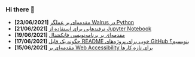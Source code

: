 ### Hi there 👋

<!-- posts -->
* **[23/06/2021]** [مقدمه‌ای بر عملگر Walrus در Python](https://liara.ir/blog/%d9%85%d9%82%d8%af%d9%85%d9%87%e2%80%8c%d8%a7%db%8c-%d8%a8%d8%b1-%d8%b9%d9%85%d9%84%da%af%d8%b1-walrus-%d8%af%d8%b1-python/ "مقدمه‌ای بر عملگر Walrus در Python")
* **[21/06/2021]** [ترفندهایی برای استفاده از Jupyter Notebook](https://liara.ir/blog/%d8%aa%d8%b1%d9%81%d9%86%d8%af%d9%87%d8%a7%db%8c%db%8c-%d8%a8%d8%b1%d8%a7%db%8c-%d8%a7%d8%b3%d8%aa%d9%81%d8%a7%d8%af%d9%87-%d8%a7%d8%b2-jupyter-notebook/ "ترفندهایی برای استفاده از Jupyter Notebook")
* **[19/06/2021]** [مقدمه‌ای بر برنامه‌نویسی فانکشنال](https://liara.ir/blog/%d9%85%d9%82%d8%af%d9%85%d9%87%e2%80%8c%d8%a7%db%8c-%d8%a8%d8%b1-%d8%a8%d8%b1%d9%86%d8%a7%d9%85%d9%87%e2%80%8c%d9%86%d9%88%db%8c%d8%b3%db%8c-%d9%81%d8%a7%d9%86%da%a9%d8%b4%d9%86%d8%a7%d9%84/ "مقدمه‌ای بر برنامه‌نویسی فانکشنال")
* **[17/06/2021]** [چگونه یک فایل README خوب برای پروژه‌های GitHub بنویسیم؟](https://liara.ir/blog/%da%86%da%af%d9%88%d9%86%d9%87-%db%8c%da%a9-%d9%81%d8%a7%db%8c%d9%84-readme-%d8%ae%d9%88%d8%a8-%d8%a8%d8%b1%d8%a7%db%8c-%d9%be%d8%b1%d9%88%da%98%d9%87%e2%80%8c%d9%87%d8%a7%db%8c-github-%d8%a8%d9%86/ "چگونه یک فایل README خوب برای پروژه‌های GitHub بنویسیم؟")
* **[15/06/2021]** [مقدمه‌ای بر Web Accessibility برای تازه کارها](https://liara.ir/blog/%d9%85%d9%82%d8%af%d9%85%d9%87%e2%80%8c%d8%a7%db%8c-%d8%a8%d8%b1-web-accessibility-%d8%a8%d8%b1%d8%a7%db%8c-%d8%aa%d8%a7%d8%b2%d9%87-%da%a9%d8%a7%d8%b1%d9%87%d8%a7/ "مقدمه‌ای بر Web Accessibility برای تازه کارها")<!-- /posts -->
